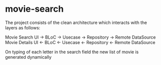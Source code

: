 # movie-search

The project consists of the clean architecture which interacts with the layers as follows:

Movie Search
UI -> BLoC -> Usecase -> Repository -> Remote DataSource
Movie Details
UI <- BLoC <- Usecase <- Repository <- Remote DataSource

On typing of each letter in the search field the new list of movie is generated dynamically